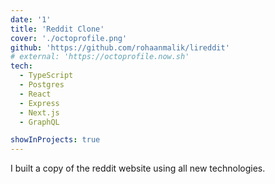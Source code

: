 ```yaml
---
date: '1'
title: 'Reddit Clone'
cover: './octoprofile.png'
github: 'https://github.com/rohaanmalik/lireddit'
# external: 'https://octoprofile.now.sh'
tech:
  - TypeScript
  - Postgres
  - React
  - Express
  - Next.js
  - GraphQL

showInProjects: true
---
```


I built a copy of the reddit website using all new technologies.
